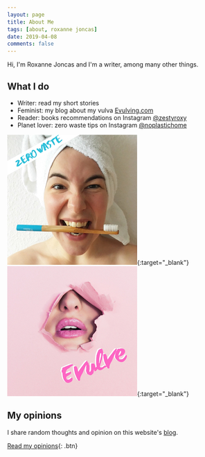 ```yaml
---
layout: page
title: About Me
tags: [about, roxanne joncas]
date: 2019-04-08
comments: false
---
```


Hi, I'm Roxanne Joncas and I'm a writer, among many other things.

## What I do
* Writer: read my short stories
* Feminist: my blog about my vulva <a href="https://www.instagram.com/evulving/">Evulving.com</a>
* Reader: books recommendations on Instagram <a href="https://www.instagram.com/zestyroxy/">@zestyroxy</a>
* Planet lover: zero waste tips on Instagram <a href="https://www.instagram.com/noplastichome/">@noplastichome</a>

[![No Plastic Home](/assets/img/zerowaste-square.jpg)](https://www.instagram.com/noplastichome/){:target="_blank"}[![Evulving website](/assets/img/evulve-square.jpg)](https://www.evulving.com/){:target="_blank"}

## My opinions

I share random thoughts and opinion on this website's [blog](https://roxannejoncas.com/posts/).

[Read my opinions](https://roxannejoncas.com/posts/){: .btn}
